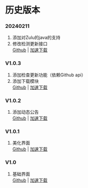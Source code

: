 # 历史版本

### 20240211  
 1. 添加对Zulu的java的支持  
 2. 修改检测更新接口  
[Github](https://github.com/ymh0000123/XPMSL/releases/download/V1.0.5/XPMSL.exe) | 
[加速下载](https://slink.ltd/ymh0000123/XPMSL/releases/download/V1.0.5/XPMSL.exe)  

### V1.0.3  
 1. 添加检查更新功能（依赖Github api）  
 2. 添加下载模块  
[Github](https://github.com/ymh0000123/XPMSL/releases/download/V1.0.3/XPMSL.exe) |
[加速下载](https://slink.ltd/https://github.com/ymh0000123/XPMSL/releases/download/V1.0.3/XPMSL.exe)  

### V1.0.2
 1. 添加动态公告  
[Github](https://github.com/ymh0000123/XPMSL/releases/download/V1.0.2/XPMSL.exe) | 
[加速下载](https://slink.ltd/https://github.com/ymh0000123/XPMSL/releases/download/V1.0.2/XPMSL.exe)  

### V1.0.1
 1. 美化界面  
[Github](https://github.com/ymh0000123/XPMSL/releases/download/V1.0.1/XPMSL.exe) | [加速下载](https://slink.ltd/https://github.com/ymh0000123/XPMSL/releases/download/V1.0.1/XPMSL.exe)  

### V1.0
 1. 基础界面  
[Github](https://github.com/ymh0000123/XPMSL/releases/download/V1.0/XPMSL.exe) | 
[加速下载](https://slink.ltd/https://github.com/ymh0000123/XPMSL/releases/download/V1.0/XPMSL.exe)  